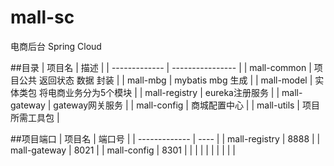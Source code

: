 # mall-sc
电商后台 Spring Cloud

##目录
| 项目名           | 描述               |
| ------------- | ---------------- |
| mall-common   | 项目公共 返回状态 数据 封装  |
| mall-mbg      | mybatis mbg 生成   |
| mall-model    | 实体类包 将电商业务分为5个模块 |
| mall-registry | eureka注册服务       |
| mall-gateway  | gateway网关服务      |
| mall-config   | 商城配置中心           |
| mall-utils    | 项目所需工具包          |




##项目端口
| 项目名           | 端口号  |
| ------------- | ---- |
| mall-registry | 8888 |
| mall-gateway  | 8021 |
| mall-config   | 8301 |
|               |      |
|               |      |
|               |      |